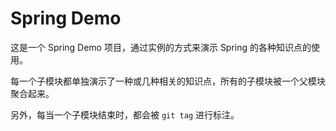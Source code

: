 # Spring Demo

这是一个 Spring Demo 项目，通过实例的方式来演示 Spring 的各种知识点的使用。

每一个子模块都单独演示了一种或几种相关的知识点，所有的子模块被一个父模块聚合起来。

另外，每当一个子模块结束时，都会被 `git tag` 进行标注。

